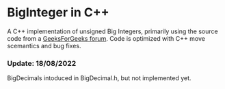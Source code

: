 # BigInteger in C++
A C++ implementation of unsigned Big Integers, primarily using the source code from a 
[GeeksForGeeks forum](https://www.geeksforgeeks.org/bigint-big-integers-in-c-with-example/).
Code is optimized with C++ move scemantics and bug fixes.

### Update: 18/08/2022
BigDecimals intoduced in BigDecimal.h, but not implemented yet.
